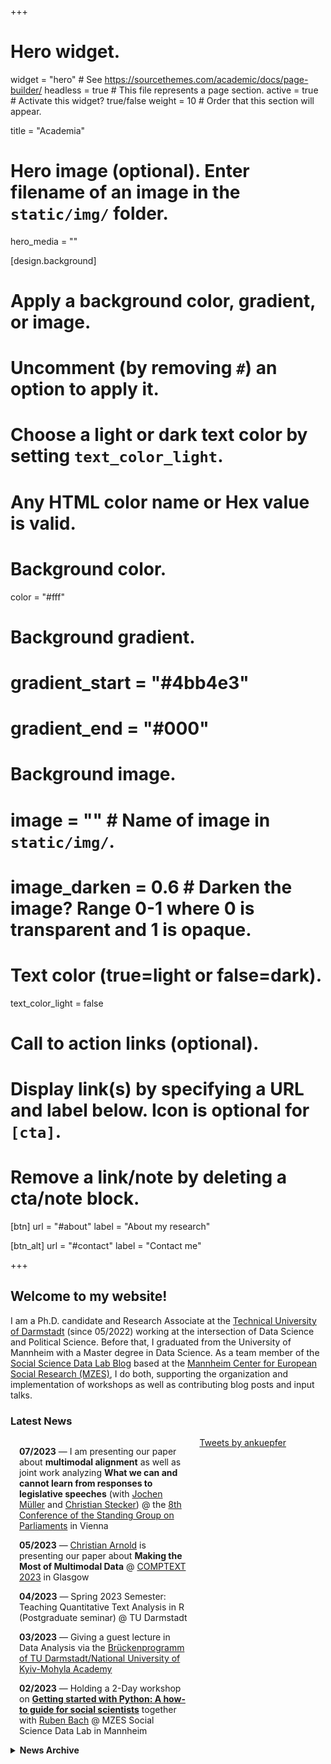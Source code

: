 +++
# Hero widget.
widget = "hero"  # See https://sourcethemes.com/academic/docs/page-builder/
headless = true  # This file represents a page section.
active = true  # Activate this widget? true/false
weight = 10  # Order that this section will appear.

title = "Academia"

# Hero image (optional). Enter filename of an image in the `static/img/` folder.
hero_media = ""

[design.background]
  # Apply a background color, gradient, or image.
  #   Uncomment (by removing `#`) an option to apply it.
  #   Choose a light or dark text color by setting `text_color_light`.
  #   Any HTML color name or Hex value is valid.

  # Background color.
  color = "#fff"
  
  # Background gradient.
  # gradient_start = "#4bb4e3"
  # gradient_end = "#000"
  
  # Background image.
  # image = ""  # Name of image in `static/img/`.
  # image_darken = 0.6  # Darken the image? Range 0-1 where 0 is transparent and 1 is opaque.

  # Text color (true=light or false=dark).
  text_color_light = false

# Call to action links (optional).
#   Display link(s) by specifying a URL and label below. Icon is optional for `[cta]`.
#   Remove a link/note by deleting a cta/note block.
[btn]
  url = "#about"
  label = "About my research"
  
[btn_alt]
  url = "#contact"
  label = "Contact me"

+++
## Welcome to my website!

I am a Ph.D. candidate and Research Associate at the <a href="https://www.politikwissenschaft.tu-darmstadt.de/institut/personen_pw/kuepfer_andreas/andreas_kuepfer_inhalt.en.jsp" target="_blank">Technical University of Darmstadt</a> (since 05/2022) working at the intersection of Data Science and Political Science. Before that, I graduated from the University of Mannheim with a Master degree in Data Science. As a team member of the [Social Science Data Lab Blog](https://www.mzes.uni-mannheim.de/socialsciencedatalab/) based at the [Mannheim Center for European Social Research (MZES)](https://www.mzes.uni-mannheim.de/), I do both, supporting the organization and implementation of workshops as well as contributing blog posts and input talks.

### Latest News

<form>
  <div style="width: 60%;display: inline-block; box-sizing: border-box;">
  
<div style="word-wrap: break-word; width: 90%; padding-left: 1em;">

**07/2023** &mdash; I am presenting our paper about **multimodal alignment** as well as joint work analyzing **What we can and cannot learn from responses to legislative speeches** (with [Jochen Müller](https://ipk.uni-greifswald.de/politikwissenschaft/professor-dr-jochen-mueller/) and [Christian Stecker](https://chrstecker.de/)) @ the [8th Conference of the Standing Group on Parliaments](https://ecpr.eu/Events/224) in Vienna

**05/2023** &mdash; [Christian Arnold](http://christianarnold.org/) is presenting our paper about **Making the Most of Multimodal Data** @ [COMPTEXT 2023](https://www.comptextconference.org/) in Glasgow

**04/2023** &mdash; Spring 2023 Semester: Teaching Quantitative Text Analysis in R (Postgraduate seminar) @ TU Darmstadt

**03/2023** &mdash; Giving a guest lecture in Data Analysis via the [Brückenprogramm of TU Darmstadt/National University of Kyiv-Mohyla Academy](https://www.politikwissenschaft.tu-darmstadt.de/institut/personen_pw/michele_knodt/news_details_88256.en.jsp)

**02/2023** &mdash; Holding a 2-Day workshop on [**Getting started with Python: A how-to guide for social scientists**](https://www.mzes.uni-mannheim.de/socialsciencedatalab/page/events/) together with [Ruben Bach](https://www.mzes.uni-mannheim.de/d7/de/profiles/ruben-l-bach) @ MZES Social Science Data Lab in Mannheim

</div>

<details>
 <summary><h4 style="display: inline;">News Archive</h4></summary>
 
<div style="word-wrap: break-word; width: 90%; padding-left: 1em;"> 

**10/2022** &mdash; Fall 2022 Semester: Teaching Introduction to Quantitative Methods in R (Postgraduate seminar) @ TU Darmstadt

**10/2022** &mdash; Presenting joint work with [Jochen Müller](https://ipk.uni-greifswald.de/politikwissenschaft/professor-dr-jochen-mueller/) and [Christian Stecker](https://chrstecker.de/) about [applause and interjections pattern in the German Bundestag](https://andreaskuepfer.github.io/publication/interjections/) @ DVPW meeting for comparative parliamentarism research in Bremen

**06/2022** &mdash; Presenting joint work with [Denis Cohen](https://denis-cohen.github.io/) about estimating legislator-level issue salience and issue positions from political text @ PolMeth Europe 2022 in Hamburg as well as @ EPSA 2022 in Prague

**05/2022** &mdash; MZES SSDL blog post and input talk about the [**Collection, Management, and Analysis of Twitter Data**](https://andreaskuepfer.github.io/publication/twitter_api/)

**05/2022** &mdash; First day as a Research Associate and PhD Student at the department of [Christian Stecker](https://chrstecker.de/) @ Technical University of Darmstadt and co-supervised by [Christian Arnold](http://christianarnold.org/) @ Cardiff University

</div>
</details>

  </div><div style="width: 40%;display: inline-block; box-sizing: border-box; vertical-align: top;">
  <a class="twitter-timeline" data-height="500" data-dnt="true" href="https://twitter.com/ankuepfer?ref_src=twsrc%5Etfw">Tweets by ankuepfer</a> <script async src="https://platform.twitter.com/widgets.js" charset="utf-8"></script> </div>
</form>